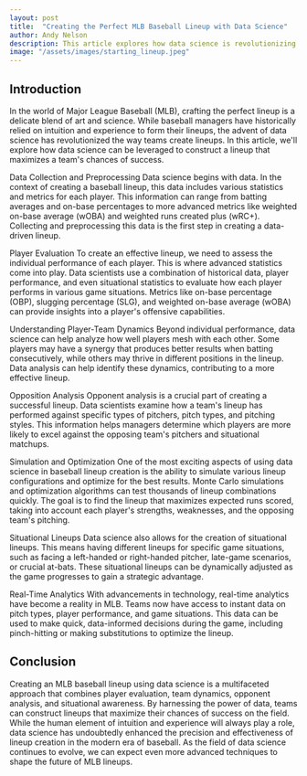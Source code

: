 ```yaml
---
layout: post
title:  "Creating the Perfect MLB Baseball Lineup with Data Science"
author: Andy Nelson
description: This article explores how data science is revolutionizing the creation of MLB baseball lineups, optimizing player selection, and enhancing team performance through data-driven insights and real-time analytics.   
image: "/assets/images/starting_lineup.jpeg"
---
```



## Introduction

In the world of Major League Baseball (MLB), crafting the perfect lineup is a delicate blend of art and science. While baseball managers have historically relied on intuition and experience to form their lineups, the advent of data science has revolutionized the way teams create lineups. In this article, we'll explore how data science can be leveraged to construct a lineup that maximizes a team's chances of success.

Data Collection and Preprocessing
Data science begins with data. In the context of creating a baseball lineup, this data includes various statistics and metrics for each player. This information can range from batting averages and on-base percentages to more advanced metrics like weighted on-base average (wOBA) and weighted runs created plus (wRC+). Collecting and preprocessing this data is the first step in creating a data-driven lineup.

Player Evaluation
To create an effective lineup, we need to assess the individual performance of each player. This is where advanced statistics come into play. Data scientists use a combination of historical data, player performance, and even situational statistics to evaluate how each player performs in various game situations. Metrics like on-base percentage (OBP), slugging percentage (SLG), and weighted on-base average (wOBA) can provide insights into a player's offensive capabilities.

Understanding Player-Team Dynamics
Beyond individual performance, data science can help analyze how well players mesh with each other. Some players may have a synergy that produces better results when batting consecutively, while others may thrive in different positions in the lineup. Data analysis can help identify these dynamics, contributing to a more effective lineup.

Opposition Analysis
Opponent analysis is a crucial part of creating a successful lineup. Data scientists examine how a team's lineup has performed against specific types of pitchers, pitch types, and pitching styles. This information helps managers determine which players are more likely to excel against the opposing team's pitchers and situational matchups.

Simulation and Optimization
One of the most exciting aspects of using data science in baseball lineup creation is the ability to simulate various lineup configurations and optimize for the best results. Monte Carlo simulations and optimization algorithms can test thousands of lineup combinations quickly. The goal is to find the lineup that maximizes expected runs scored, taking into account each player's strengths, weaknesses, and the opposing team's pitching.

Situational Lineups
Data science also allows for the creation of situational lineups. This means having different lineups for specific game situations, such as facing a left-handed or right-handed pitcher, late-game scenarios, or crucial at-bats. These situational lineups can be dynamically adjusted as the game progresses to gain a strategic advantage.

Real-Time Analytics
With advancements in technology, real-time analytics have become a reality in MLB. Teams now have access to instant data on pitch types, player performance, and game situations. This data can be used to make quick, data-informed decisions during the game, including pinch-hitting or making substitutions to optimize the lineup.

## Conclusion

Creating an MLB baseball lineup using data science is a multifaceted approach that combines player evaluation, team dynamics, opponent analysis, and situational awareness. By harnessing the power of data, teams can construct lineups that maximize their chances of success on the field. While the human element of intuition and experience will always play a role, data science has undoubtedly enhanced the precision and effectiveness of lineup creation in the modern era of baseball. As the field of data science continues to evolve, we can expect even more advanced techniques to shape the future of MLB lineups.